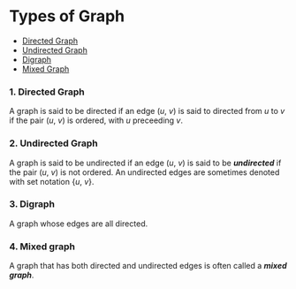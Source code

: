 # Types of Graph

- [Directed Graph](#1-directed-graph)
- [Undirected Graph](#2-undirected-graph)
- [Digraph](#3-digraph)
- [Mixed Graph](#4-mixed-graph)

### 1. Directed Graph

A graph is said to be directed if an edge (*u*, *v*) is said to directed from *u* to *v* if the pair (*u*, *v*) is ordered, with *u* preceeding *v*.

### 2. Undirected Graph

A graph is said to be undirected if an edge (*u*, *v*) is said to be ***undirected*** if the pair (*u*, *v*) is not ordered. An undirected edges are sometimes denoted with set notation {*u*, *v*}.

### 3. Digraph

A graph whose edges are all directed.

### 4. Mixed graph

A graph that has both directed and undirected edges is often called a ***mixed graph***.